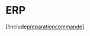 # ERP

[!include[preparationcommande](erp.preparationcommande.autogen.md)]



















































































































